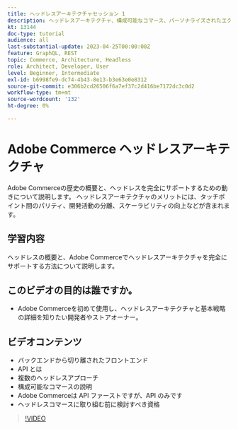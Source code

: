 ```yaml
---
title: ヘッドレスアーキテクチャセッション 1
description: ヘッドレスアーキテクチャ、構成可能なコマース、パーソナライズされたエクスペリエンスについて説明します
kt: 13144
doc-type: tutorial
audience: all
last-substantial-update: 2023-04-25T00:00:00Z
feature: GraphQL, REST
topic: Commerce, Architecture, Headless
role: Architect, Developer, User
level: Beginner, Intermediate
exl-id: b6998fe9-dc74-4b43-8e13-b3e63e0e8312
source-git-commit: e306b2cd26506f6a7ef37c2d416be7172dc3c0d2
workflow-type: tm+mt
source-wordcount: '132'
ht-degree: 0%

---
```


# Adobe Commerce ヘッドレスアーキテクチャ

Adobe Commerceの歴史の概要と、ヘッドレスを完全にサポートするための動きについて説明します。  ヘッドレスアーキテクチャのメリットには、タッチポイント間のパリティ、開発活動の分離、スケーラビリティの向上などが含まれます。

## 学習内容

ヘッドレスの概要と、Adobe Commerceでヘッドレスアーキテクチャを完全にサポートする方法について説明します。

## このビデオの目的は誰ですか。

* Adobe Commerceを初めて使用し、ヘッドレスアーキテクチャと基本戦略の詳細を知りたい開発者やストアオーナー。

## ビデオコンテンツ

* バックエンドから切り離されたフロントエンド
* API とは
* 複数のヘッドレスアプローチ
* 構成可能なコマースの説明
* Adobe Commerceは API ファーストですが、API のみです
* ヘッドレスコマースに取り組む前に検討すべき資格

>[!VIDEO](https://video.tv.adobe.com/v/3418862?learn=on)
